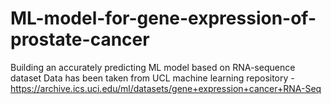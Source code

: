 # ML-model-for-gene-expression-of-prostate-cancer
Building an accurately predicting ML model based on RNA-sequence dataset
Data has been taken from UCL machine learning repository - https://archive.ics.uci.edu/ml/datasets/gene+expression+cancer+RNA-Seq
